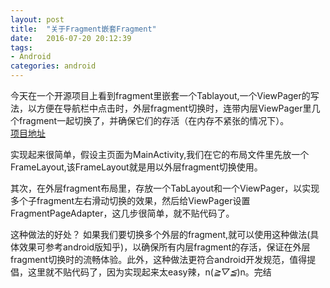 ```yaml
---
layout: post
title:  "关于Fragment嵌套Fragment"
date:   2016-07-20 20:12:39
tags:
- Android
categories: android
---
```


今天在一个开源项目上看到fragment里嵌套一个Tablayout,一个ViewPager的写法，以方便在导航栏中点击时，外层fragment切换时，连带内层ViewPager里几个fragment一起切换了，并确保它们的存活（在内存不紧张的情况下）。                                                                                                                           
[ 项目地址 ][project-address]

实现起来很简单，假设主页面为MainActivity,我们在它的布局文件里先放一个FrameLayout,该FrameLayout就是用以外层fragment切换使用。

其次，在外层fragment布局里，存放一个TabLayout和一个ViewPager，以实现多个子fragment左右滑动切换的效果，然后给ViewPager设置FragmentPageAdapter，这几步很简单，就不贴代码了。

这种做法的好处？
如果我们要切换多个外层的fragment,就可以使用这种做法(具体效果可参考android版知乎)，以确保所有内层fragment的存活，保证在外层fragment切换时的流畅体验。此外，这种做法更符合android开发规范，值得提倡，这里就不贴代码了，因为实现起来太easy辣，n(*≧▽≦*)n。完结

[project-address]: https://github.com/DanteAndroid/Knowledge

